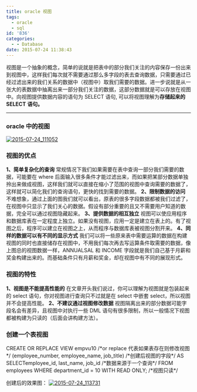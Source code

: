 ```yaml
---
title: oracle 视图
tags:
  - oracle
  - sql
id: '836'
categories:
  - - Database
date: 2015-07-24 11:38:43
---
```


视图是一个抽象的概念，简单的说就是把表中的部分我们关注的内容保存一份出来到视图中，这样我们每次就不需要通过那么多字段的表去查询数据，只需要通过已经过滤出来的我们关系的数据中（视图中）取我们需要的数据。进一步说就是从一张大的表数据中抽离出来一部分我们关注的数据，这部分数据就是可以存放在视图中。向视图提供数据内容的语句为 SELECT 语句, 可以将视图理解为**存储起来的** **SELECT** **语句。**
<!-- more -->
* * *

### oracle 中的视图

[![2015-07-24_111052](http://www.mycode.net.cn/wp-content/uploads/2015/07/2015-07-24_111052.png)](http://www.mycode.net.cn/wp-content/uploads/2015/07/2015-07-24_111052.png)

### 视图的优点

**1、简单复杂化的查询** 常规情况下我们如果需要在表中查询一部分我们需要的数据，可能要在 where 后面输入很多条件才能过滤出来，而如果把某部分数据单独拎出来做成视图，这样我们就可以直接在缩小了范围的视图中查询需要的数据了，这样就可以简化我们的查询语句，更快的找到需要的数据。 **2、限制数据的访问** 不难想象，通过上面的图我们就可以看出，原表的很多字段数据都被我们过滤了，在视图中只显示了我们关心的数据。假设有部分重要的且又不需要用户知道的数据，完全可以通过视图隐藏起来。 **3、提供数据的相互独立** 视图可以使应用程序和数据库表在一定程度上独立。如果没有视图，应用一定是建立在表上的。有了视图之后，程序可以建立在视图之上，从而程序与数据库表被视图分割开来。 **4、同样的数据可以有不同的显示方式** 我们可以将一些原来表中需要运算的数据在构建视图的同时也直接储存在视图中，不用我们每次再去写运算条件取需要的数据，像上图总的视图数据一样，ANNUALSAL 和 INCOME 字段就是我们自己基于月薪和奖金构建出来的。而基础条件只有月薪和奖金，却在视图中有不同的展现形式。

### 视图的特性

**1、视图是不能提高性能的** 在文章开头我们说过，你可以理解为视图就是包装起来的 select 语句，你对视图进行查询只不过就是在 select 中嵌套 select，所以视图并不会提高性能。 **2、不建议通过视图修改数据** 视图隔离出来的部分数据可能字段名会有差异，且视图中对执行一些 DML 语句有很多限制，所以一般情况下视图都被构建为只读的（后面会讲构建方法）。

### 创建一个表视图

CREATE OR REPLACE VIEW empvu10    /\*or replace 代表如果表存在则修改视图\*/
  (employee\_number, employee\_name, job\_title)   /\*创建后视图的字段\*/
  AS
  SELECTemployee\_id, last\_name, job\_id  /\*数据来源于一个查询\*/
  FROM     employees
  WHERE    department\_id = 10
  WITH READ ONLY;                             /\*视图只读\*/

创建后的效果图： [![2015-07-24_113731](http://www.mycode.net.cn/wp-content/uploads/2015/07/2015-07-24_113731.png)](http://www.mycode.net.cn/wp-content/uploads/2015/07/2015-07-24_113731.png)
